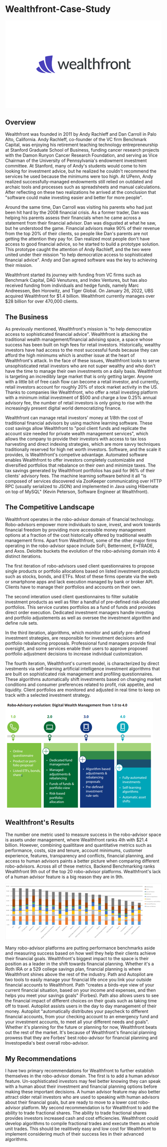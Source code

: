 # Wealthfront-Case-Study

![Wealthfront Logo](Wealthfront-Logo.png)

## Overview

Wealthfront was founded in 2011 by Andy Rachleff and Dan Carroll in Palo Alto, California. Andy Rachleff, co-founder of the VC firm Benchmark Capital, was enjoying his retirement teaching technology entrepreneurship at Stanford Graduate School of Business, funding cancer research projects with the Damon Runyon Cancer Research Foundation, and serving as Vice Chairman of the University of Pennsylvania's endowment investment committee. At Stanford, many of Andy's students would come to him looking for investment advice, but he realized he couldn't recommend the services he used because the minimums were too high. At UPenn, Andy realized successfully-managed endowments still relied on outdated and archaic tools and processes such as spreadsheets and manual calculations. After reflecting on these two realizations he arrived at the conclusion that "software could make investing easier and better for more people".

Around the same time, Dan Carroll was visiting his parents who had just been hit hard by the 2008 financial crisis. As a former trader, Dan was helping his parents assess their financials when he came across a statement from their financial advisor. Dan was disgusted at what he saw, but he understood the game.  Financial advisors make 90% of their revenue from the top 20% of their clients, so people like Dan's parents are not getting the attention they pay for. Dan realized most people don't have access to good financial advice, so he started to build a prototype solution. This prototype caught the attention of Andy Rachleff, and the two were united under their mission "to help democratize access to sophisticated financial advice". Andy and Dan agreed software was the key to achieving their mission.

Wealthfront started its journey with funding from VC firms such as Benchmark Capital, DAG Venutures, and Index Ventures, but has also received funding from individuals and hedge funds, namely Marc Andreessen, Ben Horowitz, and Tiger Global. On January 26, 2022, UBS acquired Wealthfront for $1.4 billion. Wealthfront currently manages over $28 billion for over 470,000 clients.

## The Business

As previously mentioned, Wealthfront's mission is "to help democratize access to sophisticated financial advice". Wealthfront is attacking the traditional wealth management/financial advising space, a space whose success has been built on high fees for retail investors. Historically, wealthy investors have had access to the most successful funds because they can afford the high minimums which is another issue at the heart of Wealthfront's attack. In the face of these issues, Wealthfront looks to serve unsophisticated retail investors who are not super wealthy and who don't have the time to manage their own investments on a daily basis. Wealthfront is targeting an incredibly large market that is only getting larger. Anyone with a little bit of free cash flow can become a retail investor, and currently, retail investors account for roughly 20% of stock market activity in the US. Thanks to companies like Wealthfront, who offer a retail investing platform with a minimum initial investment of $500 and charge a low 0.25% annual advisory fee, the number of retail investors is only going to rise with the increasingly present digital world democratizing finance.

Wealthfront can manage retail investors' money at 1/8th the cost of traditional financial advisors by using machine learning software. These cost savings allow Wealthfront to "pool client funds and replicate the account size needed for private wealth management services", which allows the company to provide their investors with access to tax loss harvesting and direct indexing strategies, which are more savvy techniques traditionally reserved for high net worth investors. Software, and the scale it provides, is Wealthfront's competive advantage.  Automated software enables Wealthfront to offer investors completely customizable and diversified portfolios that rebalance on their own and minimize taxes. The tax savings generated by Wealthfront portfolios has paid for 96% of their clients' advisory fees. The machine learning software behind it all "is composed of services discovered via ZooKeeper communicating over HTTP RPC (usually serialized to JSON) and implemented in Java using Hibernate on top of MySQL" (Kevin Peterson, Software Engineer at Wealthfront).

## The Competitive Landscape

Wealthfront operates in the robo-advisor domain of financial technology. Robo-advisors empower more individuals to save, invest, and work towards financial freedom by providing more accessible money management options at a fraction of the cost historically offered by traditional wealth management firms. Apart from Wealthfront, some of the other major firms operating in the robo-advisor space include SoFi, Betterment, E*TRADE, and Axos. Deloitte buckets the evolution of the robo-advising domain into 4 distinct iterations.

The first iteration of robo-advisors used client questionnaires to propose single products or portfolio allocations based on listed investment products such as stocks, bonds, and ETFs. Most of these firms operate via the web or smartphone apps and lack execution managed by bank or broker API. Clients have to manage their portfolios and accounts on their own.

The second interation used client questionnaires to filter suitable investment products as well as filter a handful of pre-defined risk-allocated portfolios. This service curates portfolios as a fund of funds and provides direct order execution. Dedicated investment managers handle investing and portfolio adjustements as well as oversee the investment algorithm and define rule sets.

In the third iteration, algorithms, which monitor and satisfy pre-defined investment strategies, are responsible for investment decisions and portfolio rebalancing proposals. Professional fund managers provide final oversight, and some services enable their users to approve proposed portfolio adjustment decisions to increase individual customization.

The fourth iteration, Wealthfront's current model, is characterized by direct ivestments via self-learning artificial intelligence investment algorithms that are built on sophisticated risk management and profiling questionnaires. These algorithms automatically shift investments based on changing market conditions and consumer preferences related to profit, risk appetite, and liquidity. Client portfolios are monitored and adjusted in real time to keep on track with a selected investment strategy.

![Deloitte Graphic](Robo-Advising-Evolution.png)

## Wealthfront's Results

The number one metric used to measure success in the robo-advisor space is assets under management, where Wealthfront ranks 4th with $21.4 billion. However, combining qualititave and quantitative metrics such as performance, costs, size and tenure, account minimums, customer experience, features, transparency and conflicts, financial planning, and access to human advisors paints a better picture when comparing different robo-advisors. Across all of these metrics, Backend Benchmarking ranks Wealthfront 9th out of the top 20 robo-advisor platforms. Wealthfront's lack of a human advisor feature is a big reason they are in 9th.

![Results](Robo-Ranking-Chart.png)

Many robo-advisor platforms are putting performance benchmarks aside and measuring success based on how well they help their clients achieve their financial goals. Wealthfront's biggest impact to the space is their position as a leader in the shift towards financial planning. Whether it's a Roth IRA or a 529 college savings plan, financial planning is where Wealthfront shines above the rest of the industry. Path and Autopilot are two tools to easily manage your financial life once you link your outside financial accounts to Wealthfront. Path "creates a birds-eye view of your current financial situation, based on your income and expenses, and then helps you meet your savings goals" (Forbes). Path also allows users to see the financial impact of different choices on their goals such as taking time off to travel. Autopilot assists users in the day to day management of their money. Autopilot "automatically distributes your paycheck to different financial accounts, from your checking account to an emergency fund and your investment accounts, to meet all your different needs and goals".  Whether it's planning for the future or planning for now, Wealthfront beats out the rest of the market. It's because of Wealthfront's financial planning prowess that they are Forbes' best robo-advisor for financial planning and Investopedia's best overall robo-advisor.

## My Recommendations

I have two primary recommendations for Wealthfront to further establish themselves in the robo-advisor domain. The first is to add a human advisor feature. Un-sophisticated investors may feel better knowing they can speak with a human about their investment and financial planning options before making these important decisions. A human advisor feature may also better attract older retail investors who are used to speaking with human advisors about their financial goals, but are ready to move to a lower cost robo-advisor platform. My second recommendation is for Wealthfront to add the ability to trade fractional shares. The ability to trade fractional shares provides investors increased cash and cost efficiencies. Wealthfront could develop algorithms to compile fractional trades and execute them as whole unit trades. This should be realitively easy and low cost for Wealthfront to implement considering much of their success lies in their advanced algorithms.